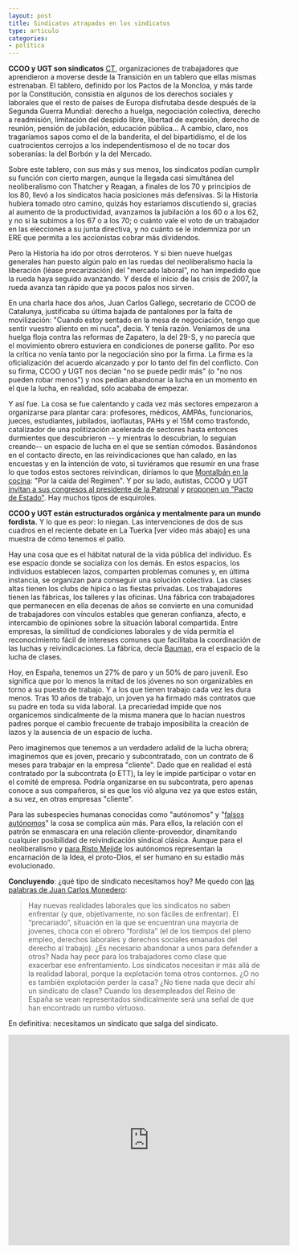 ```yaml
---
layout: post
title: Sindicatos atrapados en los sindicatos
type: articulo
categories:
- política
---
```


**CCOO y UGT son sindicatos** [CT](http://www.kubidetik.com/ct-cultura-transicion/), 
organizaciones de trabajadores que aprendieron a moverse desde la Transición 
en un tablero que ellas mismas estrenaban. El tablero, definido por los Pactos 
de la Moncloa, y más tarde por la Constitución, consistía en algunos 
de los derechos sociales y laborales que el resto de países de Europa 
disfrutaba desde después de la Segunda Guerra Mundial: derecho a huelga, 
negociación colectiva, derecho a readmisión, limitación del despido libre, 
libertad de expresión, derecho de reunión, pensión de jubilación, educación 
pública... A cambio, claro, nos tragaríamos sapos como el de la banderita, 
el del bipartidismo, el de los cuatrocientos cerrojos a los independentismoso 
el de no tocar dos soberanías: la del Borbón y la del Mercado.

Sobre este tablero, con sus más y sus menos, los sindicatos podían cumplir 
su función con cierto margen, aunque la llegada casi simultánea del 
neoliberalismo con Thatcher y Reagan, a finales de los 70 y principios 
de los 80, llevó a los sindicatos hacia posiciones más defensivas. Si la 
Historia hubiera tomado otro camino, quizás hoy estaríamos discutiendo si, 
gracias al aumento de la productividad, avanzamos la jubilación a los 60 o a 
los 62, y no si la subimos a los 67 o a los 70; o cuánto vale el voto de 
un trabajador en las elecciones a su junta directiva, y no cuánto se le 
indemniza por un ERE que permita a los accionistas cobrar más dividendos.

Pero la Historia ha ido por otros derroteros. Y si bien nueve huelgas 
generales han puesto algún palo en las ruedas del neoliberalismo hacia 
la liberación (léase precarización) del "mercado laboral", no han 
impedido que la rueda haya seguido avanzando. Y desde el inicio de las 
crisis de 2007, la rueda avanza tan rápido que ya pocos palos nos sirven.

En una charla hace dos años, Juan Carlos Gallego, secretario de CCOO de 
Catalunya, justificaba su última bajada de pantalones por la falta de 
movilización: "Cuando estoy sentado en la mesa de negociación, tengo que 
sentir vuestro aliento en mi nuca", decía. Y tenía razón. Veníamos de una 
huelga floja contra las reformas de Zapatero, la del 29-S, y no parecía 
que el movimiento obrero estuviera en condiciones de ponerse gallito. 
Por eso la crítica no venía tanto por la negociación sino por la firma. 
La firma es la oficialización del acuerdo alcanzado y por lo tanto del 
fin del conflicto. Con su firma, CCOO y UGT nos decían "no se puede pedir 
más" (o "no nos pueden robar menos") y nos pedían abandonar la lucha en 
un momento en el que la lucha, en realidad, sólo acababa de empezar.

Y así fue. La cosa se fue calentando y cada vez más sectores empezaron 
a organizarse para plantar cara: profesores, médicos, AMPAs, funcionarios, 
jueces, estudiantes, jubilados, iaoflautas, PAHs y el 15M como trasfondo, 
catalizador de una politización acelerada de sectores hasta entonces 
durmientes que descubrieron -- y mientras lo descubrían, lo seguían creando-- 
un espacio de lucha en el que se sentían cómodos. Basándonos en el contacto 
directo, en las reivindicaciones que han calado, en las encuestas y en la 
intención de voto, si tuviéramos que resumir en una frase lo que todos 
estos sectores reivindican, diríamos lo que 
[Montalbán en la cocina](http://www.clubcultura.com/clubliteratura/clubescritores/vazquez_montalban/gourmet01.htm): 
"Por la caída del Regimen". Y por su lado, autistas, CCOO y UGT 
[invitan a sus congresos al presidente de la Patronal](http://www.youtube.com/watch?v=OE7I0f9wiho&feature=youtu.be) 
y [proponen un "Pacto de Estado"](http://www.publico.es/dinero/454843/ugt-y-ccoo-llevaran-a-la-moncloa-una-propuesta-de-pacto-nacional). 
Hay muchos tipos de esquiroles.

**CCOO y UGT están estructurados orgánica y mentalmente para un mundo 
fordista.** Y lo que es peor: lo niegan. Las intervenciones de dos de 
sus cuadros en el reciente debate en La Tuerka [ver vídeo más abajo] es 
una muestra de cómo tenemos el patio.

Hay una cosa que es el hábitat natural de la vida pública del individuo. 
Es ese espacio donde se socializa con los demás. En estos espacios, los 
individuos establecen lazos, comparten problemas comunes y, en última 
instancia, se organizan para conseguir una solución colectiva. Las clases 
altas tienen los clubs de hípica o las fiestas privadas. Los trabajadores 
tienen las fábricas, los talleres y las oficinas. Una fábrica con 
trabajadores que permanecen en ella decenas de años se convierte en 
una comunidad de trabajadores con vínculos estables que generan confianza, 
afecto, e intercambio de opiniones sobre la situación laboral compartida. 
Entre empresas, la similitud de condiciones laborales y de vida permitía 
el reconocimiento fácil de intereses comunes que facilitaba la coordinación 
de las luchas y reivindicaciones. La fábrica, decía [Bauman](http://es.wikipedia.org/wiki/Zygmunt_Bauman), 
era el espacio de la lucha de clases.

Hoy, en España, tenemos un 27% de paro y un 50% de paro juvenil. 
Eso significa que por lo menos la mitad de los jóvenes no son organizables 
en torno a su puesto de trabajo. Y a los que tienen trabajo cada vez les 
dura menos. Tras 10 años de trabajo, un joven ya ha firmado más contratos 
que su padre en toda su vida laboral. La precariedad impide que nos 
organicemos sindicalmente de la misma manera que lo hacían nuestros 
padres porque el cambio frecuente de trabajo imposibilita la creación 
de lazos y la ausencia de un espacio de lucha.

Pero imaginemos que tenemos a un verdadero adalid de la lucha obrera; 
imaginemos que es joven, precario y subcontratado, con un contrato de 
6 meses para trabajar en la empresa "cliente". Dado que en realidad el 
está contratado por la subcontrata (o ETT), la ley le impide participar 
o votar en el comité de empresa. Podría organizarse en su subcontrata, 
pero apenas conoce a sus compañeros, si es que los vió alguna vez ya 
que estos están, a su vez, en otras empresas "cliente".

Para las subespecies humanas conocidas como "autónomos" y 
"[falsos autónomos](http://www.youtube.com/watch?v=ArpZE8wqioc)" 
la cosa se complica aún más. Para ellos, la relación con el patrón 
se enmascara en una relación cliente-proveedor, dinamitando cualquier 
posibilidad de reivindicación sindical clásica. Aunque para el 
neoliberalismo y [para Risto Mejide](http://maldekstrakolono.net/2013/05/23/respuesta-al-vendedor-de-cancamusa-risto-mejide/) 
los autónomos representan la encarnación de la Idea, el proto-Dios, 
el ser humano en su estadio más evolucionado.

**Concluyendo**: ¿qué tipo de sindicato necesitamos hoy? Me quedo con 
[las palabras de Juan Carlos Monedero](http://www.comiendotierra.es/2013/05/26/hacia-donde-van-los-sindicatos-debate-en-la-tuerka/):

> Hay nuevas realidades laborales que los sindicatos no saben enfrentar 
(y que, objetivamente, no son fáciles de enfrentar). El “precariado”, 
situación en la que se encuentran una mayoría de jovenes, choca con 
el obrero “fordista” (el de los tiempos del pleno empleo, derechos 
laborales y derechos sociales emanados del derecho al trabajo). 
¿Es necesario abandonar a unos para defender a otros? Nada hay peor 
para los trabajadores como clase que exacerbar ese enfrentamiento. 
Los sindicatos necesitan ir más allá de la realidad laboral, porque 
la explotación toma otros contornos. ¿O no es también explotación 
perder la casa? ¿No tiene nada que decir ahí un sindicato de clase? 
Cuando los desempleados del Reino de España se vean representados 
sindicalmente será una señal de que han encontrado un rumbo virtuoso.

En definitiva: necesitamos un sindicato que salga del sindicato.

<iframe width="560" height="420" src="https://www.youtube.com/embed/Q07l_svOkXQ" frameborder="0" allowfullscreen></iframe>
